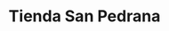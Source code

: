 ---
title: "Tienda San Pedrana"
url: /zona-19-ciudad-de-guatemala/tienda-san-pedrana/
shop: comodidad
---